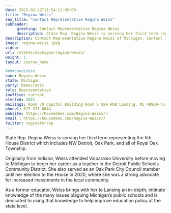 ```yaml
---
date: 2025-02-22T11:54:12-05:00
title: "Regina Weiss"
seo_title: "contact Representative Regina Weiss"
subheader:
     greeting: Contact Representative Regina Weiss
     description: State Rep. Regina Weiss is serving her third term representing the 5th House District which includes NW Detroit, Oak Park, and all of Royal Oak Township. She assumed office on January 1, 2025. Her current term ends on January 1, 2027.
description: Contact Representative Regina Weiss of Michigan. Contact information for Regina Weiss includes email address, phone number, and mailing address.
image: regina-weiss.jpeg
video:
url: /states/michigan/regina-weiss/
weight: 1
layout: course_home

####candidate
name: Regina Weiss
state: Michigan
party: Democratic
role: Representative
inoffice: current
elected: 2021
mailing1: Room 70 Capitol Building Room S 589 HOB Lansing, MI 48909-7514
phone1: 517-373-0844
website: https://housedems.com/Regina-Weiss//
email : https://housedems.com/Regina-Weiss//
twitter: reginaforrep
---
```

State Rep. Regina Weiss is serving her third term representing the 5th House District which includes NW Detroit, Oak Park, and all of Royal Oak Township.

 

Originally from Indiana, Weiss attended Valparaiso University before moving to Michigan to begin her career as a teacher in the Detroit Public Schools Community District. She also served as an Oak Park City Council member until her election to the House in 2020, where she was a strong advocate for increased investments in the local community.  

 

As a former educator, Weiss brings with her to Lansing an in-depth, intimate knowledge of the many issues plaguing Michigan’s public schools  and is dedicated to using that knowledge to help improve education policy at the state level. 
